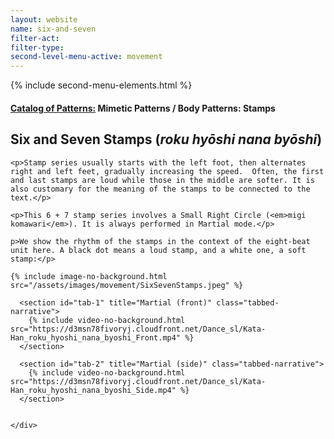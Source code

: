 ```yaml
---
layout: website
name: six-and-seven
filter-act:
filter-type:
second-level-menu-active: movement
---
```

{% include second-menu-elements.html %}

<main class="page-content">
  <div class="text-container">
    <h4><a href="/movement/">Catalog of Patterns:</a> Mimetic Patterns / Body Patterns: Stamps</h4>
    <h2>Six and Seven Stamps (<em>roku hyōshi nana byōshi</em>)</h2>

    <p>Stamp series usually starts with the left foot, then alternates right and left feet, gradually increasing the speed.  Often, the first and last stamps are loud while those in the middle are softer. It is also customary for the meaning of the stamps to be connected to the text.</p>

    <p>This 6 + 7 stamp series involves a Small Right Circle (<em>migi komawari</em>). It is always performed in Martial mode.</p>

    p>We show the rhythm of the stamps in the context of the eight-beat unit here. A black dot means a loud stamp, and a white one, a soft stamp:</p>
    
    {% include image-no-background.html src="/assets/images/movement/SixSevenStamps.jpeg" %}



  </div>


<div class="tabs-container">
  <div class="tabs-container__links">
    <div class="wrapper">
      <div id="tabs"></div>
    </div>
  </div>
  <div class="tabs-container__content">
    <div class="wrapper">

      <section id="tab-1" title="Martial (front)" class="tabbed-narrative">
        {% include video-no-background.html src="https://d3msn78fivoryj.cloudfront.net/Dance_sl/Kata-Han_roku_hyoshi_nana_byoshi_Front.mp4" %}
      </section>

      <section id="tab-2" title="Martial (side)" class="tabbed-narrative">
        {% include video-no-background.html src="https://d3msn78fivoryj.cloudfront.net/Dance_sl/Kata-Han_roku_hyoshi_nana_byoshi_Side.mp4" %}
      </section>


    </div>
  </div>
</div>
</main>
